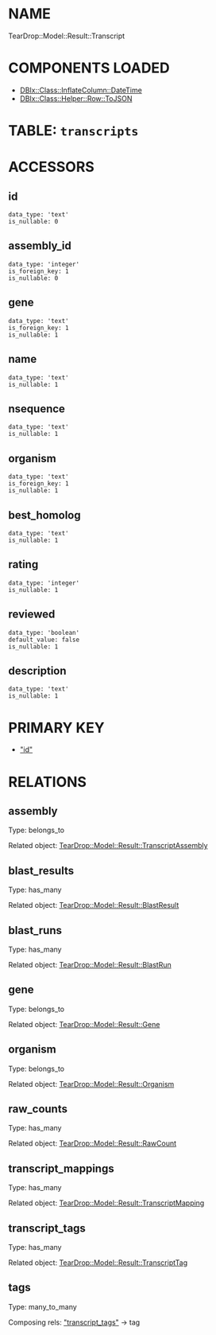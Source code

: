 # NAME

TearDrop::Model::Result::Transcript

# COMPONENTS LOADED

- [DBIx::Class::InflateColumn::DateTime](https://metacpan.org/pod/DBIx::Class::InflateColumn::DateTime)
- [DBIx::Class::Helper::Row::ToJSON](https://metacpan.org/pod/DBIx::Class::Helper::Row::ToJSON)

# TABLE: `transcripts`

# ACCESSORS

## id

    data_type: 'text'
    is_nullable: 0

## assembly\_id

    data_type: 'integer'
    is_foreign_key: 1
    is_nullable: 0

## gene

    data_type: 'text'
    is_foreign_key: 1
    is_nullable: 1

## name

    data_type: 'text'
    is_nullable: 1

## nsequence

    data_type: 'text'
    is_nullable: 1

## organism

    data_type: 'text'
    is_foreign_key: 1
    is_nullable: 1

## best\_homolog

    data_type: 'text'
    is_nullable: 1

## rating

    data_type: 'integer'
    is_nullable: 1

## reviewed

    data_type: 'boolean'
    default_value: false
    is_nullable: 1

## description

    data_type: 'text'
    is_nullable: 1

# PRIMARY KEY

- ["id"](#id)

# RELATIONS

## assembly

Type: belongs\_to

Related object: [TearDrop::Model::Result::TranscriptAssembly](https://github.com/h3kker/tearDrop/blob/master/doc/pod/TearDrop/Model/Result/TranscriptAssembly.md)

## blast\_results

Type: has\_many

Related object: [TearDrop::Model::Result::BlastResult](https://github.com/h3kker/tearDrop/blob/master/doc/pod/TearDrop/Model/Result/BlastResult.md)

## blast\_runs

Type: has\_many

Related object: [TearDrop::Model::Result::BlastRun](https://github.com/h3kker/tearDrop/blob/master/doc/pod/TearDrop/Model/Result/BlastRun.md)

## gene

Type: belongs\_to

Related object: [TearDrop::Model::Result::Gene](https://github.com/h3kker/tearDrop/blob/master/doc/pod/TearDrop/Model/Result/Gene.md)

## organism

Type: belongs\_to

Related object: [TearDrop::Model::Result::Organism](https://github.com/h3kker/tearDrop/blob/master/doc/pod/TearDrop/Model/Result/Organism.md)

## raw\_counts

Type: has\_many

Related object: [TearDrop::Model::Result::RawCount](https://github.com/h3kker/tearDrop/blob/master/doc/pod/TearDrop/Model/Result/RawCount.md)

## transcript\_mappings

Type: has\_many

Related object: [TearDrop::Model::Result::TranscriptMapping](https://github.com/h3kker/tearDrop/blob/master/doc/pod/TearDrop/Model/Result/TranscriptMapping.md)

## transcript\_tags

Type: has\_many

Related object: [TearDrop::Model::Result::TranscriptTag](https://github.com/h3kker/tearDrop/blob/master/doc/pod/TearDrop/Model/Result/TranscriptTag.md)

## tags

Type: many\_to\_many

Composing rels: ["transcript\_tags"](#transcript_tags) -> tag
